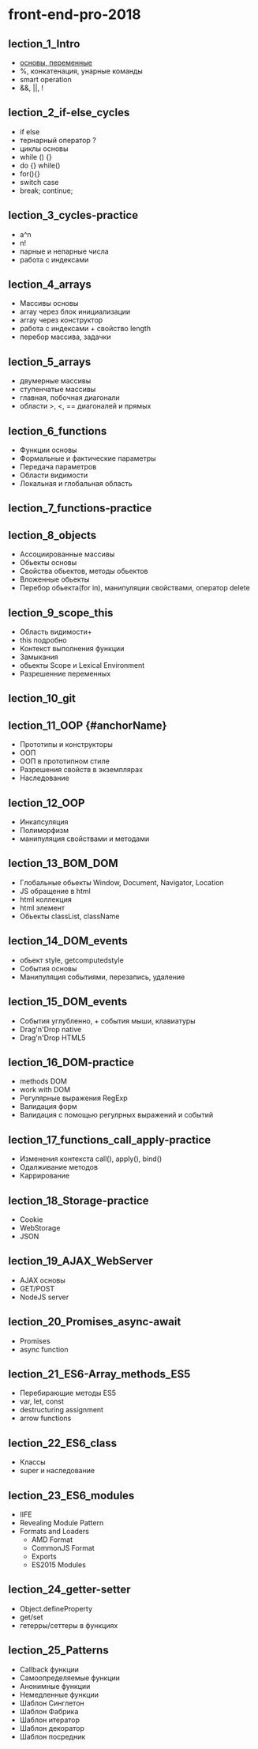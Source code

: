 # front-end-pro-2018

## lection_1_Intro

+ [основы, переменные](#anchorName)
+ %, конкатенация, унарные команды
+ smart operation
+ &&, ||, !

## lection_2_if-else_cycles

+ if else
+ тернарный оператор ?
+ циклы основы
+ while () {}
+ do {} while()
+ for(){}
+ switch case
+ break; continue;

## lection_3_cycles-practice

+ a^n
+ n!
+ парные и непарные числа
+ работа с индексами

## lection_4_arrays

+ Массивы основы
+ array через блок инициализации
+ array через конструктор
+ работа с индексами + свойство length
+ перебор массива, задачки

## lection_5_arrays

+ двумерные массивы
+ ступенчатые массивы
+ главная, побочная диагонали
+ области >, <, == диагоналей и прямых

## lection_6_functions

+ Функции основы
+ Формальные и фактические параметры
+ Передача параметров
+ Области видимости
+ Локальная и глобальная область

## lection_7_functions-practice

## lection_8_objects

+ Ассоциированные массивы
+ Обьекты основы
+ Свойства обьектов, методы обьектов
+ Вложенные обьекты
+ Перебор обьекта(for in), манипуляции свойствами, оператор delete

## lection_9_scope_this

+ Область видимости+
+ this подробно
+ Контекст выполнения функции
+ Замыкания
+ обьекты Scope и Lexical Environment
+ Разрешенние переменных

## lection_10_git

## lection_11_OOP {#anchorName}

+ Прототипы и конструкторы
+ ООП
+ ООП в прототипном стиле
+ Разрешения свойств в экземплярах
+ Наследование

## lection_12_OOP

+ Инкапсуляция
+ Полиморфизм
+ манипуляция свойствами и методами

## lection_13_BOM_DOM

+ Глобальные обьекты Window, Document, Navigator, Location
+ JS обращение в html
+ html коллекция
+ html элемент
+ Обьекты classList, className

## lection_14_DOM_events

+ обьект style, getcomputedstyle
+ События основы
+ Манипуляция событиями, перезапись, удаление

## lection_15_DOM_events

+ События углубленно, + события мыши, клавиатуры
+ Drag'n'Drop native
+ Drag'n'Drop HTML5

## lection_16_DOM-practice
+ methods DOM
+ work with DOM
+ Регулярные выражения RegExp
+ Валидация форм
+ Валидация с помощью регулрных выражений и событий

## lection_17_functions_call_apply-practice

+ Изменения контекста call(), apply(), bind()
+ Одалживание методов
+ Каррирование

## lection_18_Storage-practice

+ Cookie
+ WebStorage
+ JSON

## lection_19_AJAX_WebServer

+ AJAX основы
+ GET/POST
+ NodeJS server

## lection_20_Promises_async-await

+ Promises
+ async function

## lection_21_ES6-Array_methods_ES5

+ Перебирающие методы ES5
+ var, let, const
+ destructuring assignment
+ arrow functions

## lection_22_ES6_class

+ Классы
+ super и наследование

## lection_23_ES6_modules

+ IIFE
+ Revealing Module Pattern
+ Formats and Loaders
    + AMD Format
    + CommonJS Format
    + Exports
    + ES2015 Modules

## lection_24_getter-setter

+ Object.defineProperty
+ get/set
+ гетерры/сеттеры в функциях

## lection_25_Patterns
+ Callback функции
+ Самоопределяемые функции
+ Анонимные функции
+ Немедленные функции
+ Шаблон Синглетон
+ Шаблон Фабрика
+ Шаблон итератор
+ Шаблон декоратор
+ Шаблон посредник



<!-- 
SVG
Canvas
Литералы
Собственные конструкторы
Литералы массивов
Обьекты обертки
Пространство имен
Мемоизация
toString, valueOf
статические и фабричные методы -->